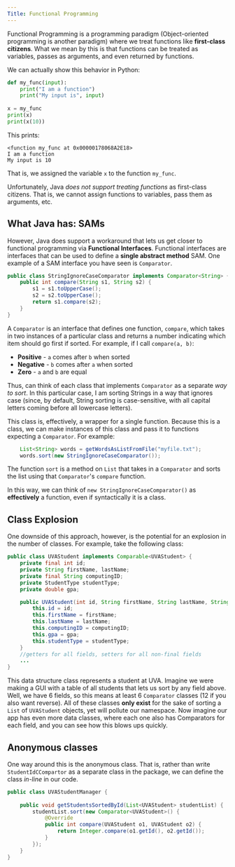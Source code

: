 ```yaml
---
Title: Functional Programming
---
```


Functional Programming is a programming paradigm (Object-oriented programming is another paradigm) where we treat functions like **first-class citizens**. What we mean by this is that functions can be treated as variables, passes as arguments, and even returned by functions. 

We can actually show this behavior in Python:

```python
def my_func(input):
    print("I am a function")
    print("My input is", input)
    
x = my_func
print(x)
print(x(10))
```

This prints:

```shell
<function my_func at 0x00000178068A2E18>
I am a function
My input is 10
```

That is, we assigned the variable `x` to the function `my_func`.

Unfortunately, Java *does not support treating functions* as first-class citizens. That is, we cannot assign functions to variables, pass them as arguments, etc.

## What Java has: SAMs

However, Java does support a workaround that lets us get closer to functional programming via **Functional Interfaces**. Functional interfaces are interfaces that can be used to define a **single abstract method** SAM. One example of a SAM interface you have seen is `Comparator`.

```java
public class StringIgnoreCaseComparator implements Comparator<String> {
    public int compare(String s1, String s2) {
        s1 = s1.toUpperCase();
        s2 = s2.toUpperCase();
        return s1.compare(s2);
    }
}
```

A `Comparator` is an interface that defines one function, `compare`, which takes in two instances of a particular class and returns a number indicating which item should go first if sorted. For example, if I call `compare(a, b)`:
- **Positive** - `a` comes after `b` when sorted
- **Negative** - `b` comes after `a` when sorted
- **Zero** - `a` and `b` are equal

Thus, can think of each class that implements `Comparator` as a separate *way to sort*. In this particular case, I am sorting Strings in a way that ignores case (since, by default, String sorting is case-sensitive, with all capital letters coming before all lowercase letters).

This class is, effectively, a wrapper for a single function. Because this is a class, we can make instances of this class and pass it to functions expecting a `Comparator`. For example:

```java
    List<String> words = getWordsAsListFromFile("myfile.txt");
    words.sort(new StringIgnoreCaseComparator());
```

The function `sort` is a method on `List` that takes in a `Comparator` and sorts the list using that `Comparator`'s `compare` function.

In this way, we can think of `new StringIgnoreCaseComparator()` as **effectively** a function, even if syntactically it is a class.

## Class Explosion

One downside of this approach, however, is the potential for an explosion in the number of classes. For example, take the following class:

```java
public class UVAStudent implements Comparable<UVAStudent> {
    private final int id;
    private String firstName, lastName;
    private final String computingID;
    private StudentType studentType;
    private double gpa;

    public UVAStudent(int id, String firstName, String lastName, String computingID, double gpa, StudentType studentType) {
        this.id = id;
        this.firstName = firstName;
        this.lastName = lastName;
        this.computingID = computingID;
        this.gpa = gpa;
        this.studentType = studentType;
    }
    //getters for all fields, setters for all non-final fields
    ...
}
```

This data structure class represents a student at UVA. Imagine we were making a GUI with a table of all students that lets us sort by any field above. Well, we have 6 fields, so this means at least 6 `Comparator` classes (12 if you also want reverse). All of these classes **only exist** for the sake of sorting a `List` of `UVAStudent` objects, yet will pollute our namespace. Now imagine our app has even more data classes, where each one also has Comparators for each field, and you can see how this blows ups quickly.

## Anonymous classes

One way around this is the anonymous class. That is, rather than write `StudentIdCCompartor` as a separate class in the package, we can define the class *in-line* in our code.

```java
public class UVAStudentManager {
    
    public void getStudentsSortedById(List<UVAStudent> studentList) {
        studentList.sort(new Comparator<UVAStudent>() {
            @Override
            public int compare(UVAStudent o1, UVAStudent o2) {
                return Integer.compare(o1.getId(), o2.getId());
            }
        });
    }
}
```


